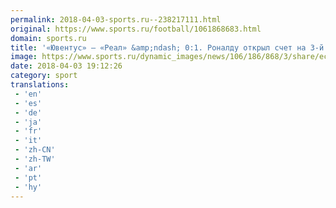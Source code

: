 ```yaml
---
permalink: 2018-04-03-sports.ru--238217111.html
original: https://www.sports.ru/football/1061868683.html
domain: sports.ru
title: '«Ювентус» – «Реал» &amp;ndash; 0:1. Роналду открыл счет на 3-й минуте'
image: https://www.sports.ru/dynamic_images/news/106/186/868/3/share/ece2c0.png
date: 2018-04-03 19:12:26
category: sport
translations: 
 - 'en'
 - 'es'
 - 'de'
 - 'ja'
 - 'fr'
 - 'it'
 - 'zh-CN'
 - 'zh-TW'
 - 'ar'
 - 'pt'
 - 'hy'
---
```


